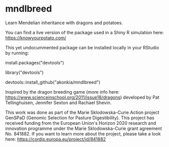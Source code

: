 # mndlbreed

Learn Mendelian inheritance with dragons and potatoes.


You can find a live version of the package used in a Shiny R simulation here: https://knowyourpotato.com/

This yet undocummented package can be installed locally in your RStudio by running:

install.packages("devtools")

library("devtools")

devtools::install_github("akonkia/mndlbreed")

Inspired by the dragon breeding game (more info here: https://www.scienceinschool.org/2011/issue18/dragons) developed by Pat Tellinghuisen, Jennifer Sexton and Rachael Shevin.









This work was done as part of the Marie Sklodowska-Curie Action project GenSPaD (Genomic Selection for Pasture Digestibility). This project has received funding from the European Union's Horizon 2020 research and innovation programme under the Marie Sklodowska-Curie grant agreement No. 841882. If you want to learn more about the project, please take a look here: https://cordis.europa.eu/project/id/841882

